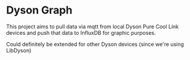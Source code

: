 # Dyson Graph

This project aims to pull data via mqtt from local Dyson Pure Cool Link devices and push that data to InfluxDB for graphic purposes.

Could definitely be extended for other Dyson devices (since we're using LibDyson)
